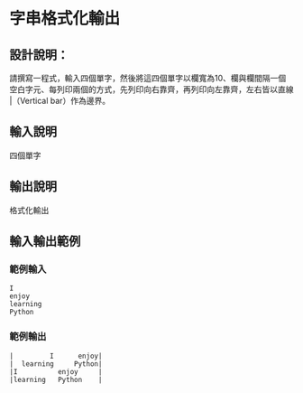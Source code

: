 # 字串格式化輸出


## 設計說明：
請撰寫一程式，輸入四個單字，然後將這四個單字以欄寬為10、欄與欄間隔一個空白字元、每列印兩個的方式，先列印向右靠齊，再列印向左靠齊，左右皆以直線 |（Vertical bar）作為邊界。

## 輸入說明

四個單字

## 輸出說明

格式化輸出

## 輸入輸出範例

### 範例輸入

```
I
enjoy
learning
Python
```

### 範例輸出

```
|         I      enjoy|
|  learning     Python|
|I          enjoy     |
|learning   Python    |
```